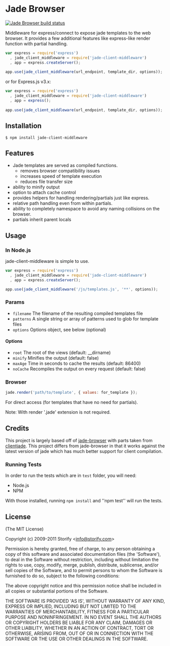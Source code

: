 # Jade Browser

[![Jade Browser build status](https://travis-ci.org/qualitybath/jade-client-middleware.png)](https://travis-ci.org/qualitybath/jade-client-middleware)


  Middleware for express/connect to expose jade templates to the web browser. It provides a few additional features like express-like render function with partial handling.
  
```javascript
var express = require('express')
  , jade_client_middleware = require('jade-client-middleware')
  , app = express.createServer();
  
app.use(jade_client_middleware(url_endpoint, template_dir, options));
```

or for Express.js v3.x:

```javascript
var express = require('express')
  , jade_client_middleware = require('jade-client-middleware')
  , app = express();
  
app.use(jade_client_middleware(url_endpoint, template_dir, options));
```

## Installation

    $ npm install jade-client-middleware
  
## Features

  * Jade templates are served as compiled functions.
    * removes browser compatibility issues
    * increases speed of template execution
    * reduces file transfer size
  * ability to minify output
  * option to attach cache control
  * provides helpers for handling rendering/partials just like express.
  * relative path handling even from within partials.
  * ability to completely namespace to avoid any naming collisions on the browser.
  * partials inherit parent locals

## Usage

### In Node.js

 jade-client-middleware is simple to use.

```javascript
var express = require('express')
  , jade_client_middleware = require('jade-client-middleware')
  , app = express.createServer();

app.use(jade_client_middleware('/js/templates.js', '**', options));
```

### Params

  - `filename`  The filename of the resulting compiled templates file
  - `patterns`  A single string or array of patterns used to glob for template files
  - `options`   Options object, see below (optional)

#### Options

  - `root`      The root of the views (default: __dirname)
  - `minify`    Minifies the output (default: false)
  - `maxAge`    Time in seconds to cache the results (default: 86400)
  - `noCache`   Recompiles the output on every request (default: false)
  
### Browser

```javascript
jade.render('path/to/template', { values: for_template });
```
    
For direct access (for templates that have no need for partials).

Note: With render '.jade' extension is not required.

## Credits

This project is largely based off of [jade-browser](https://github.com/storify/jade-browser) with parts taken from [clientjade](https://github.com/jgallen23/clientjade). This project differs from jade-browser in that it works against the latest version of jade which has much better support for client compilation.
 
### Running Tests

In order to run the tests which are in `test` folder, you will need:

* Node.js
* NPM

With those installed, running `npm install` and ''npm test'' will run the tests.

    
## License 

(The MIT License)

Copyright (c) 2009-2011 Storify &lt;info@storify.com&gt;

Permission is hereby granted, free of charge, to any person obtaining
a copy of this software and associated documentation files (the
'Software'), to deal in the Software without restriction, including
without limitation the rights to use, copy, modify, merge, publish,
distribute, sublicense, and/or sell copies of the Software, and to
permit persons to whom the Software is furnished to do so, subject to
the following conditions:

The above copyright notice and this permission notice shall be
included in all copies or substantial portions of the Software.

THE SOFTWARE IS PROVIDED 'AS IS', WITHOUT WARRANTY OF ANY KIND,
EXPRESS OR IMPLIED, INCLUDING BUT NOT LIMITED TO THE WARRANTIES OF
MERCHANTABILITY, FITNESS FOR A PARTICULAR PURPOSE AND NONINFRINGEMENT.
IN NO EVENT SHALL THE AUTHORS OR COPYRIGHT HOLDERS BE LIABLE FOR ANY
CLAIM, DAMAGES OR OTHER LIABILITY, WHETHER IN AN ACTION OF CONTRACT,
TORT OR OTHERWISE, ARISING FROM, OUT OF OR IN CONNECTION WITH THE
SOFTWARE OR THE USE OR OTHER DEALINGS IN THE SOFTWARE.
